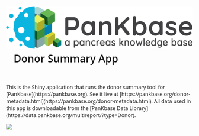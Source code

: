 # ![](files/PanKbase_logo-black-tagline.svg) &nbsp;&nbsp; <span style = "font-family:'google', 'Open Sans', sans-serif; font-weight: 600;" > Donor Summary App

&nbsp;

<span style = "font-family:'google', 'Open Sans', sans-serif; font-weight: 400;" >
This is the Shiny application that runs the donor summary tool for [PanKbase](https://pankbase.org).
See it live at [https://pankbase.org/donor-metadata.html](https://pankbase.org/donor-metadata.html).

<span style = "font-family:'google', 'Open Sans', sans-serif; font-weight: 400;" >
All data used in this app is downloadable from the [PanKbase Data Library](https://data.pankbase.org/multireport/?type=Donor).

![](files/app_recording.gif)